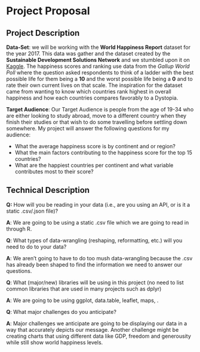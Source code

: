 # Project Proposal

## Project Description

__Data-Set__: we will be working with the **World Happiness Report** dataset for the year 2017. This data was gather and the dataset created by the **Sustainable Development Solutions Network** and we stumbled upon it on [Kaggle](https://www.kaggle.com/). The happiness scores and ranking use data from the *Gallup World Poll* where the question asked respondents to think of a ladder with the best possible life for them being a **10** and the worst possible life being a **0** and to rate their own current lives on that scale. The inspiration for the dataset came from wanting to know which countries rank highest in overall happiness and how each countries compares favorably to a Dystopia.

__Target Audience__: Our Target Audience is people from the age of 19-34 who are either looking to study abroad, move to a different country when they finish their studies or that wish to do some travelling before settling down somewhere. My project will answer the following questions for my audience:

* What the average happiness score is by continent and or region?
* What the main factors contributing to the happiness score for the top 15 countries?
* What are the happiest countries per continent and what variable contributes most to their score?

## Technical Description
__Q:__ How will you be reading in your data (i.e., are you using an API, or is it a static .csv/.json file)?

__A__: We are going to be using a static .csv file which we are going to read in through R.

__Q__: What types of data-wrangling (reshaping, reformatting, etc.) will you need to do to your data?

__A__: We aren’t going to have to do too mush data-wrangling because the .csv has already been shaped to find the information we need to answer our questions.

__Q__: What (major/new) libraries will be using in this project (no need to list common libraries that are used in many projects such as dplyr)

__A__: We are going to be using ggplot, data.table, leaflet, maps, .

__Q__: What major challenges do you anticipate?

__A__:  Major challenges we anticipate are going to be displaying our data in a way that accurately depicts our message. Another challenge might be creating charts that using different data like GDP, freedom and generousity while still show world happiness levels.
